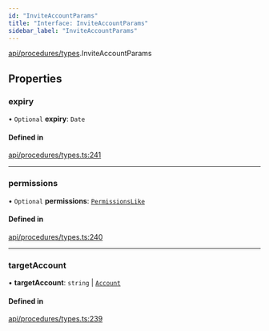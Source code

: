 ```yaml
---
id: "InviteAccountParams"
title: "Interface: InviteAccountParams"
sidebar_label: "InviteAccountParams"
---
```


[api/procedures/types](../../../../../modules/API/Procedures/Types/Types.md).InviteAccountParams

## Properties

### expiry

• `Optional` **expiry**: `Date`

#### Defined in

[api/procedures/types.ts:241](https://github.com/PolymeshAssociation/polymesh-sdk/blob/d4e2c127f/src/api/procedures/types.ts#L241)

___

### permissions

• `Optional` **permissions**: [`PermissionsLike`](../../../../../modules/Types/Types.md#permissionslike)

#### Defined in

[api/procedures/types.ts:240](https://github.com/PolymeshAssociation/polymesh-sdk/blob/d4e2c127f/src/api/procedures/types.ts#L240)

___

### targetAccount

• **targetAccount**: `string` \| [`Account`](../../../../../classes/API/Entities/Account/Account.md)

#### Defined in

[api/procedures/types.ts:239](https://github.com/PolymeshAssociation/polymesh-sdk/blob/d4e2c127f/src/api/procedures/types.ts#L239)
